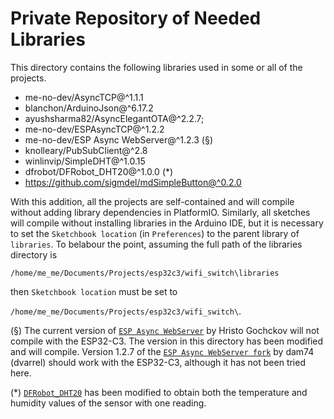 # Private Repository of Needed Libraries

This directory contains the following libraries used in some or all of the projects.

  - me-no-dev/AsyncTCP@^1.1.1
  - blanchon/ArduinoJson@^6.17.2
  -	ayushsharma82/AsyncElegantOTA@^2.2.7;
  -	me-no-dev/ESPAsyncTCP@^1.2.2
  -	me-no-dev/ESP Async WebServer@^1.2.3     (§)
  -	knolleary/PubSubClient@^2.8
  -	winlinvip/SimpleDHT@^1.0.15
  -	dfrobot/DFRobot_DHT20@^1.0.0             (*)
  -	https://github.com/sigmdel/mdSimpleButton@^0.2.0

With this addition, all the projects are self-contained and will compile without
adding library dependencies in PlatformIO. Similarly, all sketches will compile
without installing libraries in the Arduino IDE, but it is necessary to set the `Sketchbook location` (in `Preferences`) to the parent library of `libraries`. To belabour the point, assuming the full path of the libraries directory is

`/home/me_me/Documents/Projects/esp32c3/wifi_switch\libraries` 

then `Sketchbook location` must be set to

`/home/me_me/Documents/Projects/esp32c3/wifi_switch\`.

(§) The current version of [`ESP Async WebServer`](https://github.com/me-no-dev/ESPAsyncWebServer) by Hristo Gochckov will not compile with the ESP32-C3. The version in this directory has been modified and will compile. Version 1.2.7 of the [`ESP Async WebServer fork`](https://github.com/dvarrel/ESPAsyncWebSrv) by dam74 (dvarrel) should work with the ESP32-C3, although it has not been tried here.

(*) [`DFRobot_DHT20`](https://github.com/DFRobot/DFRobot_DHT20) has been modified to obtain both the temperature and humidity values of the sensor with one reading.
